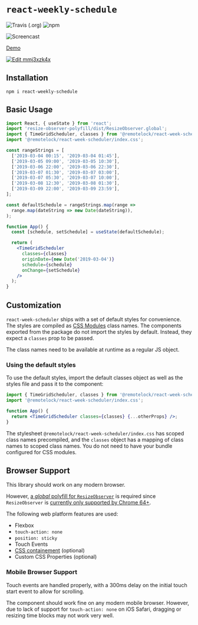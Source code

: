 # `react-weekly-schedule`

![Travis (.org)](https://img.shields.io/travis/remotelock/react-week-scheduler.svg) ![npm](https://img.shields.io/npm/v/@remotelock/react-week-scheduler.svg)

![Screencast](./screencast.gif)

[Demo](https://remotelock.github.io/react-week-scheduler/)

[![Edit mmj3xzk4x](https://codesandbox.io/static/img/play-codesandbox.svg)](https://codesandbox.io/s/mmj3xzk4x?fontsize=14)

## Installation

```
npm i react-weekly-schedule
```

## Basic Usage

```jsx
import React, { useState } from 'react';
import 'resize-observer-polyfill/dist/ResizeObserver.global';
import { TimeGridScheduler, classes } from '@remotelock/react-week-scheduler';
import '@remotelock/react-week-scheduler/index.css';

const rangeStrings = [
  ['2019-03-04 00:15', '2019-03-04 01:45'],
  ['2019-03-05 09:00', '2019-03-05 10:30'],
  ['2019-03-06 22:00', '2019-03-06 22:30'],
  ['2019-03-07 01:30', '2019-03-07 03:00'],
  ['2019-03-07 05:30', '2019-03-07 10:00'],
  ['2019-03-08 12:30', '2019-03-08 01:30'],
  ['2019-03-09 22:00', '2019-03-09 23:59'],
];

const defaultSchedule = rangeStrings.map(range =>
  range.map(dateString => new Date(dateString)),
);

function App() {
  const [schedule, setSchedule] = useState(defaultSchedule);

  return (
    <TimeGridScheduler
      classes={classes}
      originDate={new Date('2019-03-04')}
      schedule={schedule}
      onChange={setSchedule}
    />
  );
}
```

## Customization

`react-week-scheduler` ships with a set of default styles for convenience. The styles are compiled as [CSS Modules](https://github.com/css-modules/css-modules) class names. The components exported from the package do not import the styles by default. Instead, they expect a `classes` prop to be passed.

The class names need to be available at runtime as a regular JS object.

### Using the default styles

To use the default styles, import the default classes object as well as the styles file and pass it to the component:

```jsx
import { TimeGridScheduler, classes } from '@remotelock/react-week-scheduler';
import '@remotelock/react-week-scheduler/index.css';

function App() {
  return <TimeGridScheduler classes={classes} {...otherProps} />;
}
```

The stylesheet `@remotelock/react-week-scheduler/index.css` has scoped class names precompiled, and the `classes` object has a mapping of class names to scoped class names. You do not need to have your bundle configured for CSS modules.

## Browser Support

This library should work on any modern browser.

However, [a _global_ polyfill for `ResizeObserver`](https://www.npmjs.com/package/resize-observer-polyfill) is required since `ResizeObserver` is [currently only supported by Chrome 64+](https://caniuse.com/#feat=resizeobserver).

The following web platform features are used:

- Flexbox
- `touch-action: none`
- `position: sticky`
- Touch Events
- [CSS containement](https://developers.google.com/web/updates/2016/06/css-containment) (optional)
- Custom CSS Properties (optional)

### Mobile Browser Support

Touch events are handled properly, with a 300ms delay on the initial touch start event to allow for scrolling.

The component should work fine on any modern mobile browser. However, due to lack of support for `touch-action: none`
on iOS Safari, dragging or resizing time blocks may not work very well.
